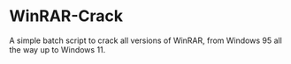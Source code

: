 # WinRAR-Crack
A simple batch script to crack all versions of WinRAR, from Windows 95 all the way up to Windows 11.
